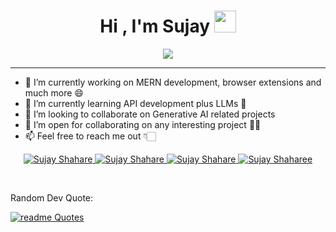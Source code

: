 <h1 align="center">Hi , I'm Sujay <img src="https://media.giphy.com/media/hvRJCLFzcasrR4ia7z/giphy.gif" width="35"></h1>
<p align="center">
  <a href="https://github.com/jaypavasiya"><img src="https://readme-typing-svg.herokuapp.com?lines=Full+Stack+Developer;Let's%20go%20grind!&center=true&width=500&height=50"></a>
</p>
<hr/>



- 🔭 I’m currently working on MERN development, browser extensions and much more 😄 <br/>
- 🌱 I’m currently learning API development plus LLMs 🚀 </br>
- 👯 I’m looking to collaborate on Generative AI related projects </br>
- 💬 I’m open for collaborating on any interesting project ✌🏻 </br>
- 📫 Feel free to reach me out 👇🏻 <br/>



<!-----Social Accounts------>

<p align="center">
<!-- <a href="">
<img border="0" alt="" src="https://img.icons8.com/external-itim2101-lineal-color-itim2101/40/000000/external-resume-business-recruitment-itim2101-lineal-color-itim2101.png"/>
</a> -->

<a href="https://twitter.com/sujay_shahare">
<img border="0" alt="Sujay Shahare" src="https://img.icons8.com/nolan/40/twitter.png"/>
</a>


<a href="https://www.linkedin.com/in/sujay-shahare-552630245/">
<img border="0" alt="Sujay Shahare" src="https://img.icons8.com/doodle/40/000000/linkedin--v2.png"/>
</a>



<a href="https://www.instagram.com/sujay_shahare/">
<img border="0" alt="Sujay Shahare" src="https://img.icons8.com/doodle/38/000000/instagram--v1.png"/>
</a>

<!--
<a href="https://t.me/Dev1ce_06">
<img border="0" alt="Sujay Shahare" src="https://img.icons8.com/doodle/40/000000/telegram-app.png"/>
</a>
-->
<!--
<a href="https://discord.com/channels/@me/862133669510250506">
<img border="0" alt="Sujay Shahare" src="https://img.icons8.com/fluent/42/000000/discord-logo.png"/>
</a>
-->
<a href="mailto:shaharesujay@gmail.com">
<img border="0" alt="Sujay Shaharee" src="https://img.icons8.com/doodle/38/000000/gmail-new.png"/>
</a>
</p>
<br/>

<p>Random Dev Quote:
  
[![readme Quotes](https://quotes-github-readme.vercel.app/api?type=horizontal)](https://github.com/piyushsuthar/github-readme-quotes) 
</p>


